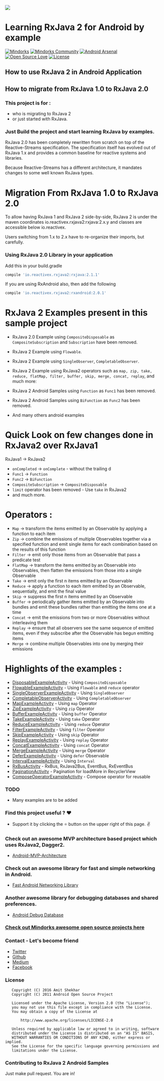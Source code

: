 <img src=https://raw.githubusercontent.com/amitshekhariitbhu/RxJava2-Android-Samples/master/assets/rxjava2.png >

# Learning RxJava 2 for Android by example

[![Mindorks](https://img.shields.io/badge/mindorks-opensource-blue.svg)](https://mindorks.com/open-source-projects)
[![Mindorks Community](https://img.shields.io/badge/join-community-blue.svg)](https://mindorks.com/join-community)
[![Android Arsenal](https://img.shields.io/badge/Android%20Arsenal-RxJava2%20Android%20Samples-blue.svg?style=flat)](https://android-arsenal.com/details/3/4314)
[![Open Source Love](https://badges.frapsoft.com/os/v1/open-source.svg?v=102)](https://opensource.org/licenses/Apache-2.0)
[![License](https://img.shields.io/badge/license-Apache%202.0-blue.svg)](https://github.com/amitshekhariitbhu/RxJava2-Android-Samples/blob/master/LICENSE)

## How to use RxJava 2 in Android Application
## How to migrate from RxJava 1.0 to RxJava 2.0

### This project is for : 
* who is migrating to RxJava 2 
* or just started with RxJava.

### Just Build the project and start learning RxJava by examples.

RxJava 2.0 has been completely rewritten from scratch on top of the Reactive-Streams specification. The specification itself has evolved out of RxJava 1.x and provides a common baseline for reactive systems and libraries.

Because Reactive-Streams has a different architecture, it mandates changes to some well known RxJava types.


# Migration From RxJava 1.0 to RxJava 2.0

To allow having RxJava 1 and RxJava 2 side-by-side, RxJava 2 is under the maven coordinates 
io.reactivex.rxjava2:rxjava:2.x.y and classes are accessible below io.reactivex.

Users switching from 1.x to 2.x have to re-organize their imports, but carefully.

### Using RxJava 2.0 Library in your application

Add this in your build.gradle
```groovy
compile 'io.reactivex.rxjava2:rxjava:2.1.1'
```
If you are using RxAndroid also, then add the following
```groovy
compile 'io.reactivex.rxjava2:rxandroid:2.0.1'
```

# RxJava 2 Examples present in this sample project

* RxJava 2.0 Example using `CompositeDisposable` as `CompositeSubscription` and `Subscription` have
been removed.

* RxJava 2 Example using `Flowable`.

* RxJava 2 Example using `SingleObserver`, `CompletableObserver`.

* RxJava 2 Example using RxJava2 operators such as `map, zip, take, reduce, flatMap, filter, buffer, skip, merge, concat, replay`, and much more:

* RxJava 2 Android Samples using `Function` as `Func1` has been removed.

* RxJava 2 Android Samples  using `BiFunction` as `Func2` has been removed.

* And many others android examples

# Quick Look on few changes done in RxJava2 over RxJava1

RxJava1 -> RxJava2

* `onCompleted` -> `onComplete` - without the trailing d
* `Func1` -> `Function`
* `Func2` -> `BiFunction`
* `CompositeSubscription` -> `CompositeDisposable`
* `limit` operator has been removed - Use `take` in RxJava2
* and much more.

# Operators :
* `Map` -> transform the items emitted by an Observable by applying a function to each item
* `Zip` -> combine the emissions of multiple Observables together via a specified function and emit single items for each combination based on the results of this function
* `Filter` -> emit only those items from an Observable that pass a predicate test
* `FlatMap` -> transform the items emitted by an Observable into Observables, then flatten the emissions from those into a single Observable
* `Take` -> emit only the first n items emitted by an Observable
* `Reduce` -> apply a function to each item emitted by an Observable, sequentially, and emit the final value
* `Skip` -> suppress the first n items emitted by an Observable
* `Buffer` -> periodically gather items emitted by an Observable into bundles and emit these bundles rather than emitting the items one at a time
* `Concat` -> emit the emissions from two or more Observables without interleaving them
* `Replay` -> ensure that all observers see the same sequence of emitted items, even if they subscribe after the Observable has begun emitting items
* `Merge` -> combine multiple Observables into one by merging their emissions


# Highlights of the examples :

* [DisposableExampleActivity](https://github.com/amitshekhariitbhu/RxJava2-Android-Samples/blob/master/app/src/main/java/com/rxjava2/android/samples/ui/operators/DisposableExampleActivity.java) - Using `CompositeDisposable`
* [FlowableExampleActivity](https://github.com/amitshekhariitbhu/RxJava2-Android-Samples/blob/master/app/src/main/java/com/rxjava2/android/samples/ui/operators/FlowableExampleActivity.java) - Using `Flowable` and `reduce` operator
* [SingleObserverExampleActivity](https://github.com/amitshekhariitbhu/RxJava2-Android-Samples/blob/master/app/src/main/java/com/rxjava2/android/samples/ui/operators/SingleObserverExampleActivity.java) - Using `SingleObserver`
* [CompletableObserverActivity](https://github.com/amitshekhariitbhu/RxJava2-Android-Samples/blob/master/app/src/main/java/com/rxjava2/android/samples/ui/operators/CompletableObserverExampleActivity.java) - Using `CompletableObserver`
* [MapExampleActivity](https://github.com/amitshekhariitbhu/RxJava2-Android-Samples/blob/master/app/src/main/java/com/rxjava2/android/samples/ui/operators/MapExampleActivity.java) - Using `map` Operator
* [ZipExampleActivity](https://github.com/amitshekhariitbhu/RxJava2-Android-Samples/blob/master/app/src/main/java/com/rxjava2/android/samples/ui/operators/ZipExampleActivity.java) - Using `zip` Operator
* [BufferExampleActivity](https://github.com/amitshekhariitbhu/RxJava2-Android-Samples/blob/master/app/src/main/java/com/rxjava2/android/samples/ui/operators/BufferExampleActivity.java) - Using `buffer` Operator
* [TakeExampleActivity](https://github.com/amitshekhariitbhu/RxJava2-Android-Samples/blob/master/app/src/main/java/com/rxjava2/android/samples/ui/operators/TakeExampleActivity.java) - Using `take` Operator
* [ReduceExampleActivity](https://github.com/amitshekhariitbhu/RxJava2-Android-Samples/blob/master/app/src/main/java/com/rxjava2/android/samples/ui/operators/ReduceExampleActivity.java) - Using `reduce` Operator
* [FilterExampleActivity](https://github.com/amitshekhariitbhu/RxJava2-Android-Samples/blob/master/app/src/main/java/com/rxjava2/android/samples/ui/operators/FilterExampleActivity.java) - Using `filter` Operator
* [SkipExampleActivity](https://github.com/amitshekhariitbhu/RxJava2-Android-Samples/blob/master/app/src/main/java/com/rxjava2/android/samples/ui/operators/SkipExampleActivity.java) - Using `skip` Operator
* [ReplayExampleActivity](https://github.com/amitshekhariitbhu/RxJava2-Android-Samples/blob/master/app/src/main/java/com/rxjava2/android/samples/ui/operators/ReplayExampleActivity.java) - Using `replay` Operator
* [ConcatExampleActivity](https://github.com/amitshekhariitbhu/RxJava2-Android-Samples/blob/master/app/src/main/java/com/rxjava2/android/samples/ui/operators/ConcatExampleActivity.java) - Using `concat` Operator
* [MergeExampleActivity](https://github.com/amitshekhariitbhu/RxJava2-Android-Samples/blob/master/app/src/main/java/com/rxjava2/android/samples/ui/operators/MergeExampleActivity.java) - Using `merge` Operator
* [DeferExampleActivity](https://github.com/amitshekhariitbhu/RxJava2-Android-Samples/blob/master/app/src/main/java/com/rxjava2/android/samples/ui/operators/DeferExampleActivity.java) - Using `defer` Observable
* [IntervalExampleActivity](https://github.com/amitshekhariitbhu/RxJava2-Android-Samples/blob/master/app/src/main/java/com/rxjava2/android/samples/ui/operators/IntervalExampleActivity.java) - Using `Interval`
* [RxBusActivity](https://github.com/amitshekhariitbhu/RxJava2-Android-Samples/blob/master/app/src/main/java/com/rxjava2/android/samples/ui/rxbus/RxBusActivity.java) - RxBus, RxJava2Bus, EventBus, RxEventBus
* [PaginationActivity](https://github.com/amitshekhariitbhu/RxJava2-Android-Samples/blob/master/app/src/main/java/com/rxjava2/android/samples/ui/pagination/PaginationActivity.java) - Pagination for loadMore in RecyclerView
* [ComposeOperatorExampleActivity](https://github.com/amitshekhariitbhu/RxJava2-Android-Samples/blob/master/app/src/main/java/com/rxjava2/android/samples/ui/compose/ComposeOperatorExampleActivity.java) - Compose operator for reusable

### TODO 

* Many examples are to be added 

### Find this project useful ? :heart:
* Support it by clicking the :star: button on the upper right of this page. :v:

### Check out an awesome MVP architecture based project which uses RxJava2, Dagger2.
* [Android-MVP-Architecture](https://github.com/MindorksOpenSource/android-mvp-architecture)

### Check out an awesome library for fast and simple networking in Android.
* [Fast Android Networking Library](https://github.com/amitshekhariitbhu/Fast-Android-Networking)

### Another awesome library for debugging databases and shared preferences.
* [Android Debug Database](https://github.com/amitshekhariitbhu/Android-Debug-Database)

### [Check out Mindorks awesome open source projects here](https://mindorks.com/open-source-projects)

### Contact - Let's become friend
- [Twitter](https://twitter.com/amitiitbhu)
- [Github](https://github.com/amitshekhariitbhu)
- [Medium](https://medium.com/@amitshekhar)
- [Facebook](https://www.facebook.com/amit.shekhar.iitbhu)

### License
```
   Copyright (C) 2016 Amit Shekhar
   Copyright (C) 2011 Android Open Source Project

   Licensed under the Apache License, Version 2.0 (the "License");
   you may not use this file except in compliance with the License.
   You may obtain a copy of the License at

       http://www.apache.org/licenses/LICENSE-2.0

   Unless required by applicable law or agreed to in writing, software
   distributed under the License is distributed on an "AS IS" BASIS,
   WITHOUT WARRANTIES OR CONDITIONS OF ANY KIND, either express or implied.
   See the License for the specific language governing permissions and
   limitations under the License.
```

### Contributing to RxJava 2 Android Samples
Just make pull request. You are in!

 
